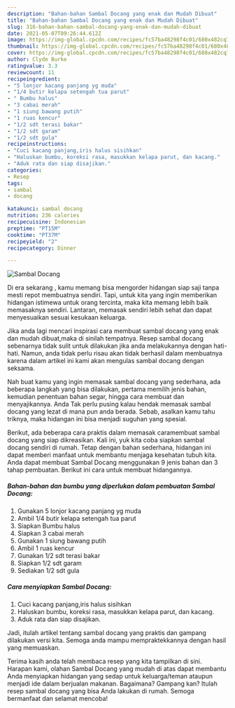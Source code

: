 ```yaml
---
description: "Bahan-bahan Sambal Docang yang enak dan Mudah Dibuat"
title: "Bahan-bahan Sambal Docang yang enak dan Mudah Dibuat"
slug: 316-bahan-bahan-sambal-docang-yang-enak-dan-mudah-dibuat
date: 2021-05-07T09:26:44.612Z
image: https://img-global.cpcdn.com/recipes/fc57ba48298f4c01/680x482cq70/sambal-docang-foto-resep-utama.jpg
thumbnail: https://img-global.cpcdn.com/recipes/fc57ba48298f4c01/680x482cq70/sambal-docang-foto-resep-utama.jpg
cover: https://img-global.cpcdn.com/recipes/fc57ba48298f4c01/680x482cq70/sambal-docang-foto-resep-utama.jpg
author: Clyde Burke
ratingvalue: 3.3
reviewcount: 11
recipeingredient:
- "5 lonjor kacang panjang yg muda"
- "1/4 butir kelapa setengah tua parut"
- " Bumbu halus"
- "3 cabai merah"
- "1 siung bawang putih"
- "1 ruas kencur"
- "1/2 sdt terasi bakar"
- "1/2 sdt garam"
- "1/2 sdt gula"
recipeinstructions:
- "Cuci kacang panjang,iris halus sisihkan"
- "Haluskan bumbu, koreksi rasa, masukkan kelapa parut, dan kacang."
- "Aduk rata dan siap disajikan."
categories:
- Resep
tags:
- sambal
- docang

katakunci: sambal docang 
nutrition: 236 calories
recipecuisine: Indonesian
preptime: "PT15M"
cooktime: "PT37M"
recipeyield: "2"
recipecategory: Dinner

---
```



![Sambal Docang](https://img-global.cpcdn.com/recipes/fc57ba48298f4c01/680x482cq70/sambal-docang-foto-resep-utama.jpg)

Di era  sekarang , kamu memang bisa mengorder hidangan siap saji tanpa mesti repot membuatnya sendiri. Tapi, untuk kita yang ingin memberikan hidangan istimewa untuk orang tercinta, maka kita memang lebih baik memasaknya sendiri. Lantaran, memasak sendiri lebih sehat dan dapat menyesuaikan sesuai kesukaan keluarga.

Jika anda lagi mencari inspirasi cara membuat sambal docang yang enak dan mudah dibuat,maka di sinilah tempatnya. Resep sambal docang  sebenarnya tidak sulit untuk dilakukan jika anda melakukannya dengan hati-hati. Namun, anda tidak perlu risau akan tidak berhasil dalam membuatnya 
karena dalam artikel ini kami akan mengulas sambal docang dengan seksama.  



Nah buat kamu yang ingin memasak sambal docang yang sederhana, ada beberapa langkah yang bisa dilakukan, pertama memilih jenis bahan, kemudian penentuan bahan segar, hingga cara membuat dan menyajikannya. Anda Tak perlu pusing kalau hendak memasak sambal docang yang lezat di mana pun anda berada. Sebab, asalkan kamu  tahu triknya, maka hidangan ini bisa menjadi suguhan yang spesial.

Berikut, ada beberapa cara praktis  dalam memasak caramembuat sambal docang yang siap dikreasikan. Kali ini, yuk kita coba siapkan sambal docang sendiri di rumah. Tetap dengan bahan sederhana, hidangan ini dapat memberi manfaat untuk membantu menjaga kesehatan tubuh kita. Anda dapat membuat Sambal Docang menggunakan 9 jenis bahan dan 3 tahap pembuatan. Berikut ini cara untuk membuat hidangannya.

<!--inarticleads1-->

##### Bahan-bahan dan bumbu yang diperlukan dalam pembuatan Sambal Docang:

1. Gunakan 5 lonjor kacang panjang yg muda
1. Ambil 1/4 butir kelapa setengah tua parut
1. Siapkan  Bumbu halus
1. Siapkan 3 cabai merah
1. Gunakan 1 siung bawang putih
1. Ambil 1 ruas kencur
1. Gunakan 1/2 sdt terasi bakar
1. Siapkan 1/2 sdt garam
1. Sediakan 1/2 sdt gula




<!--inarticleads2-->

##### Cara menyiapkan Sambal Docang:

1. Cuci kacang panjang,iris halus sisihkan
1. Haluskan bumbu, koreksi rasa, masukkan kelapa parut, dan kacang.
1. Aduk rata dan siap disajikan.




Jadi, itulah artikel tentang  sambal docang  yang praktis dan gampang dilakukan versi kita. Semoga anda mampu mempraktekkannya dengan hasil yang memuaskan. 

Terima kasih anda telah membaca resep yang kita tampilkan di sini. Harapan kami, olahan  Sambal Docang yang mudah di atas dapat membantu Anda menyiapkan hidangan yang sedap untuk keluarga/teman ataupun menjadi ide dalam berjualan makanan. Bagaimana? Gampang kan? Itulah resep sambal docang yang bisa Anda lakukan di rumah. Semoga bermanfaat dan selamat mencoba!

